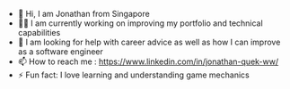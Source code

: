 - 👋 Hi, I am Jonathan from Singapore
- 👨‍💻 I am currently working on improving my portfolio and technical capabilities
- 🤗 I am looking for help with career advice as well as how I can improve as a software engineer
- 📫 How to reach me : https://www.linkedin.com/in/jonathan-quek-ww/
- ⚡ Fun fact: I love learning and understanding game mechanics
